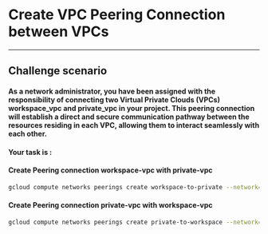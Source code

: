 # Create VPC Peering Connection between VPCs

---

## Challenge scenario

#### As a network administrator, you have been assigned with the responsibility of connecting two Virtual Private Clouds (VPCs) workspace_vpc and private_vpc in your project. This peering connection will establish a direct and secure communication pathway between the resources residing in each VPC, allowing them to interact seamlessly with each other.

#### Your task is :

#### Create Peering connection workspace-vpc with private-vpc

```bash
gcloud compute networks peerings create workspace-to-private --network=workspace-vpc --peer-network=private-vpc --auto-create-routes
```

#### Create Peering connection private-vpc with workspace-vpc

```bash
gcloud compute networks peerings create private-to-workspace --network=private-vpc --peer-network=workspace-vpc --auto-create-routes
```

